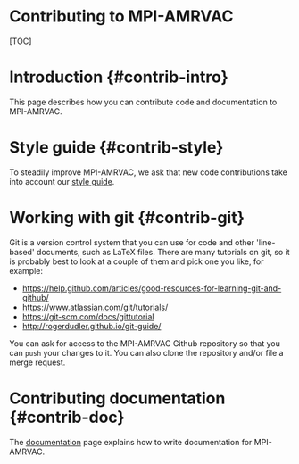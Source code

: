 # Contributing to MPI-AMRVAC

[TOC]

# Introduction {#contrib-intro}

This page describes how you can contribute code and documentation to MPI-AMRVAC.

# Style guide {#contrib-style}

To steadily improve MPI-AMRVAC, we ask that new code contributions take into
account our [style guide](code_style_guide.md).

# Working with git {#contrib-git}

Git is a version control system that you can use for code and other 'line-based'
documents, such as LaTeX files. There are many tutorials on git, so it is
probably best to look at a couple of them and pick one you like, for example:

* https://help.github.com/articles/good-resources-for-learning-git-and-github/
* https://www.atlassian.com/git/tutorials/
* https://git-scm.com/docs/gittutorial
* http://rogerdudler.github.io/git-guide/

You can ask for access to the MPI-AMRVAC Github repository so that you can
`push` your changes to it. You can also clone the repository and/or file a merge
request.

# Contributing documentation {#contrib-doc}

The [documentation](documentation.md) page explains how to write documentation
for MPI-AMRVAC.
